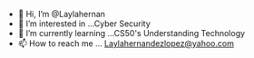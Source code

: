 - 👋 Hi, I’m @Laylahernan
- 👀 I’m interested in ...Cyber Security 
- 🌱 I’m currently learning ...CS50's Understanding Technology 
- 📫 How to reach me ... Laylahernandezlopez@yahoo.com

<!---
Laylahernan/Laylahernan is a ✨ special ✨ repository because its `README.md` (this file) appears on your GitHub profile.
You can click the Preview link to take a look at your changes.
--->
